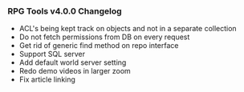  ### RPG Tools v4.0.0 Changelog
 - ACL's being kept track on objects and not in a separate collection
 - Do not fetch permissions from DB on every request
 - Get rid of generic find method on repo interface
 - Support SQL server
 - Add default world server setting
 - Redo demo videos in larger zoom
 - Fix article linking